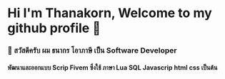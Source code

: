 #  Hi I'm Thanakorn, Welcome to my github profile 👋
###  👋 สวัสดีครับ ผม ธนากร โอาภาษี เป็น Software Developer 
#### พัฒนาและออกแบบ Scrip Fivem ซึ่งใช้ ภาษา Lua SQL Javascrip html css เป็นต้น




<!---
Bellyx/Bellyx is a ✨ special ✨ repository because its `README.md` (this file) appears on your GitHub profile.
You can click the Preview link to take a look at your changes.
--->
